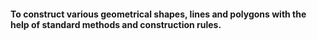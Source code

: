 #### To construct various geometrical shapes, lines and polygons with the help of standard methods and construction rules.


